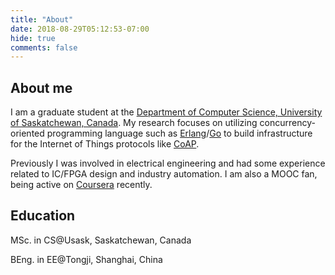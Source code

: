 ```yaml
---
title: "About"
date: 2018-08-29T05:12:53-07:00
hide: true
comments: false
---
```


## About me

I am a graduate student at the [Department of Computer Science, University of Saskatchewan, Canada](http://www.cs.usask.ca). My research focuses on utilizing concurrency-oriented programming language such as [Erlang](http://www.erlang.org)/[Go](https://golang.org) to build infrastructure for the Internet of Things protocols like [CoAP](http://coap.technology). 

Previously I was involved in electrical engineering and had some experience related to IC/FPGA design and industry automation. I am also a MOOC fan, being active on [Coursera](https://www.coursera.org/) recently.

## Education

MSc. in CS@Usask, Saskatchewan, Canada

BEng. in EE@Tongji, Shanghai, China
